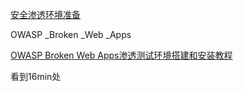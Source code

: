 [安全渗透环境准备](https://www.bilibili.com/video/BV1E4411L7zS?from=search&seid=16074460834210622563)

OWASP  _Broken _Web _Apps

[OWASP Broken Web Apps渗透测试环境搭建和安装教程](https://blog.csdn.net/huweiliyi/article/details/105513776)

看到16min处
